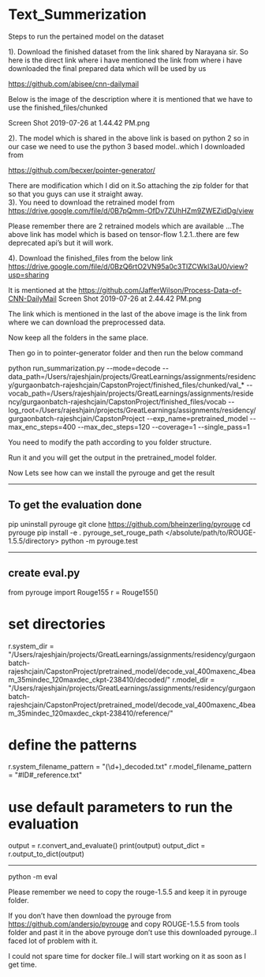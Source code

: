 # Text_Summerization

Steps to run the pertained model on the dataset

1). Download the finished dataset from the link shared by Narayana sir.
    So here is the direct link where i have mentioned the link from where i have downloaded the final prepared data which will be used by us
    
https://github.com/abisee/cnn-dailymail

Below is the image of the description where it is mentioned that we have to use the finished_files/chunked


Screen Shot 2019-07-26 at 1.44.42 PM.png
    
2). The model which is shared in the above link is based on python 2 so in our case we need to use the python 3 based model..which I downloaded from 

https://github.com/becxer/pointer-generator/

There are modification which I did on it.So attaching the zip folder for that so that you guys can use it straight away.	
3). You need to download the retrained model from 
https://drive.google.com/file/d/0B7pQmm-OfDv7ZUhHZm9ZWEZidDg/view

Please remember there are 2 retrained models which are available …The above link has model which is based on tensor-flow 1.2.1..there are few deprecated api’s but it will work.

4). Download the finished_files from the below link 
https://drive.google.com/file/d/0BzQ6rtO2VN95a0c3TlZCWkl3aU0/view?usp=sharing

It is mentioned at the https://github.com/JafferWilson/Process-Data-of-CNN-DailyMail
Screen Shot 2019-07-26 at 2.44.42 PM.png


The link which is mentioned in the last of the above image is the link from where we can download the preprocessed data.

Now keep all the folders in the same place.

Then go in to pointer-generator folder and then run the below command 


python run_summarization.py --mode=decode --data_path=/Users/rajeshjain/projects/GreatLearnings/assignments/residency/gurgaonbatch-rajeshcjain/CapstonProject/finished_files/chunked/val_* --vocab_path=/Users/rajeshjain/projects/GreatLearnings/assignments/residency/gurgaonbatch-rajeshcjain/CapstonProject/finished_files/vocab --log_root=/Users/rajeshjain/projects/GreatLearnings/assignments/residency/gurgaonbatch-rajeshcjain/CapstonProject --exp_name=pretrained_model --max_enc_steps=400 --max_dec_steps=120 --coverage=1 --single_pass=1

You need to modify the path according to you folder structure.

Run it and you will get the output in the pretrained_model folder.

Now Lets see how can we install the pyrouge and get the result


----------------------------
To get the evaluation done
----------------------------

pip uninstall pyrouge
git clone https://github.com/bheinzerling/pyrouge
cd pyrouge
pip install -e .
pyrouge_set_rouge_path </absolute/path/to/ROUGE-1.5.5/directory>
python -m pyrouge.test


----------------
create eval.py
----------------

from pyrouge import Rouge155
r = Rouge155()
# set directories
r.system_dir = "/Users/rajeshjain/projects/GreatLearnings/assignments/residency/gurgaonbatch-rajeshcjain/CapstonProject/pretrained_model/decode_val_400maxenc_4beam_35mindec_120maxdec_ckpt-238410/decoded/"
r.model_dir = "/Users/rajeshjain/projects/GreatLearnings/assignments/residency/gurgaonbatch-rajeshcjain/CapstonProject/pretrained_model/decode_val_400maxenc_4beam_35mindec_120maxdec_ckpt-238410/reference/"

# define the patterns
r.system_filename_pattern = "(\d+)_decoded.txt"
r.model_filename_pattern = "#ID#_reference.txt"

# use default parameters to run the evaluation
output = r.convert_and_evaluate()
print(output)
output_dict = r.output_to_dict(output)

-------------------------------

python -m eval


Please remember we need to copy the rouge-1.5.5 and keep it in pyrouge folder.

If you don’t have then download the pyrouge from https://github.com/andersjo/pyrouge and copy ROUGE-1.5.5 from tools folder and past it in the above pyrouge don’t use this downloaded pyrouge..I faced lot of problem with it.

I could not spare time for docker file..I will start working on it as soon as I get time.
